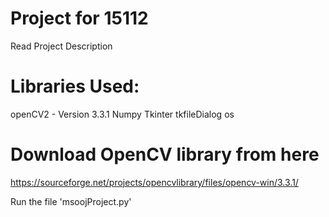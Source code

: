 # Project for 15112
Read Project Description

# Libraries Used:
openCV2 - Version 3.3.1
Numpy
Tkinter
tkfileDialog
os

# Download OpenCV library from here
https://sourceforge.net/projects/opencvlibrary/files/opencv-win/3.3.1/

Run the file 'msoojProject.py'
